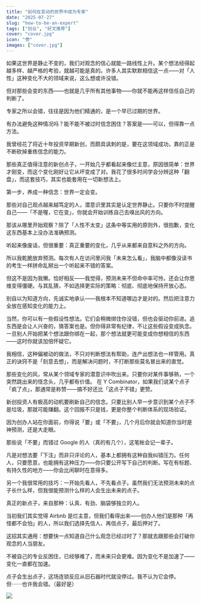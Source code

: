 ```yaml
---
title: "如何在变动的世界中成为专家"
date: "2025-07-27"
slug: "how-to-be-an-expert"
tags: ["创业", "好文推荐"]
cover: "cover.jpg"
icon: "😎"
images: ["cover.jpg"]
---
```

如果这世界是静止不变的，我们对观念的信心就能一路线性上升。某个想法经得起越多样、越严格的考验，就越可能是真的。许多人其实默默相信这一点——对「人性」这种变化不大的领域来说，这么想或许没错。



但对那些会变的东西——也就是几乎所有其他事物——你就不能再这样信任自己的判断了。



专家之所以会错，往往是因为他们精通的，是一个早已过期的世界。



有办法避免这种情况吗？能不能不被过时信念困住？答案是——可以，但得靠一点方法。



我曾经花了将近十年投资早期新创，而颇具讽刺的是，要在这领域成功，靠的正是不断砍掉重练信念的能力。



那些真正值得注意的新创点子，一开始几乎都看起来像烂主意，原因很简单：世界才刚变，而这个变化刚好让它从坏变成了对。我花了很多时间学会分辨这种「翻盘」，而这套技巧，其实也能套用在一切新想法上。



第一步，养成一种信念：世界一定会变。



那些对自己观点越来越笃定的人，潜意识里其实是认定世界静止。只要你不时提醒自己——「不是喔，它在变」，你就会开始训练自己去嗅出风的方向。



那该从哪里开始观察？除了「人性不太变」这条中等实用的原则外，很抱歉，变化这东西基本上没办法准确预测。



听起来像废话，但很重要：真正重要的变化，几乎从来都来自意料之外的方向。



所以我乾脆放弃预测。每次有人在访问里问我「未来怎么看」，我脑中都像没读书的考生一样拼命乱掰出一个听起来不错的答案。



但这不是因为我懒。恰好相反——我觉得，预测未来不但命中率可怜，还会让你思维变得僵硬。与其乱猜，不如选择更实际的策略：彻底、彻底地保持开放心态。



别自以为知道方向，先诚实地承认——我根本不知道哪边才是对的。然后把注意力全放在感知变化的能力上。



当然，你可以有一些假设性想法。它们会稍微绑住你没错，但也会驱动你前进。追东西是会让人兴奋的，猜答案也是。但你得非常有纪律，不让这些假设变成执念。
一旦别人开始把某个想法跟你绑在一起，那个想法就更可能变成你想相信的东西——这时你就该加倍怀疑它。



我相信，这种偏被动的做法，不只对判断想法有帮助，连产出想法也一样管用。真正的诀窍不是「刻意去想」，而是解决问题时，不打断那些莫名冒出来的直觉。



那些变化的风，常从某个领域专家的潜意识中吹出来。只要你对某件事够熟，一个突然跳出来的怪念头，几乎都有价值。
在 Y Combinator，如果我们说某个点子「疯了点」，那通常是称赞——搞不好还比「这点子不错」更赞。



新创投资人有极高的动机要刷新自己的信念。只要比别人早一步意识到某个点子不是垃圾，那就可能赚翻。这个回报不只是钱，更是你整个判断体系的现场验证。



因为创办人站在你面前，你得说「要」或「不要」，几个月后你就会知道你当时是神预测，还是大走眼。



那些说「不要」而错过 Google 的人（真的有几个），这笔帐会记一辈子。



凡是对想法要「下注」而非只评论的人，基本上都拥有这种自我纠错压力。任何人，只要愿意，也能拥有这种压力——你只要公开写下自己的判断。写在有标题、有持久性的地方——你会比闲聊时在意得多。



另一个我很常用的技巧：一开始先看人，不先看点子。虽然我们无法预测未来的点子长什么样，但我很能预测什么样的人会生出未来的点子。



真正的新点子，来自那种：认真、有劲、脑袋够独立的人。



当初我们其实觉得 Airbnb 是烂主意，但我们看得出来——创办人他们是那种「再怪都不会怕」的人，所以我们选择先信人、再信点子，最后押对了。



这招其实通用：想要快一点知道自己什么观念已经过时了？那就去跟那些会打破你观念的人当朋友。



不被自己的专业反困住，已经够难了，而未来只会更难。因为变化不是加速了——变化一直都在加速。



点子会生出点子，这场连锁反应从旧石器时代就没停过。我不认为它会停。
但⋯⋯也许我会错。（最好是）




![](https://prod-files-secure.s3.us-west-2.amazonaws.com/112d0858-5090-4d34-a606-b75eb8d65fd2/46476355-9cf3-4e99-9b7a-3531bc426380/1000202064.png?X-Amz-Algorithm=AWS4-HMAC-SHA256&X-Amz-Content-Sha256=UNSIGNED-PAYLOAD&X-Amz-Credential=ASIAZI2LB466UGEBBHBE%2F20250923%2Fus-west-2%2Fs3%2Faws4_request&X-Amz-Date=20250923T211124Z&X-Amz-Expires=3600&X-Amz-Security-Token=IQoJb3JpZ2luX2VjEMT%2F%2F%2F%2F%2F%2F%2F%2F%2F%2FwEaCXVzLXdlc3QtMiJGMEQCIETqubh4vGpQeKgqblMz1xiw%2FUZfyHT7XdApqt3KTkHTAiAuanu826M%2B9d78akIlhv5lzFKQv%2FIssl8Ds38aXhmV%2Fir%2FAwhNEAAaDDYzNzQyMzE4MzgwNSIMSMO1%2BhntMFJ%2B2ZuWKtwDqeW1wLqEOnLXF0JxtPKAl4hQgASM6BESdBtBdqPeHK7CqBhXqLoBSL6pfwxR%2Fc%2FuKu6HJDV3QThcKRkfGP72YtbJrJKPLxlBUj9njrhu0lNuD0FrvJry4RWHMQK64u7xnonJiLXJgecfuMZRon%2BBf9Ht8YS4jS%2Fb8IrmKj91%2FWpidAHZ6RyaNPnwvYhizSE2QzPg2%2FHf3d1xrfDzRyM48sV95wz1S8xCn5wdL%2FPmg7ejqDZsYQ1y5K8QJg260wH1xKOEzB%2BET23Jj6BWv4Bewe5z%2BTJkwhklImDgm1ilISugBEasznsVaeTEfFMKBJWvwCcjBxlwmIW%2BU2QuJrLtmj0l%2FI%2BVDAwBIW2yjZQ4qVPnQSz%2BOF7mBhVbPIos%2B%2FtrAnysTBl9iFVztz%2BR%2BFuP1M2%2F%2BjrCj5lPiToc%2FoxTAUTjE4lXcyByhoL%2FIJiTTro2WmGaQ1e6IRnRpCREvcSQmBH5un8IBNASXIXZVkvNmVBwY3Nxg1il7NmzE7qMuxJVo7H8aq32m4S3zK3lPtov7kSNIHDzPenpiaRfdSSqgiz166q%2Bi8dViRmtCCU1PwBCW0rm%2BKoeoGrnx3%2FB%2FL%2F9%2FSifu%2FmJHcJoiv%2BRHo3E5NozAP6ysmf1MHWTtDYwjYDMxgY6pgEpgFjGgJXjwYP0FyuJQGD1VU8wJgM13PJhIYfCF%2BAkfOMp8e6jI33u%2BRmXILQQJkRNZmX1LV5taFEDLIzmZ4pz1faPDN7cOYRCCsTEDJs8JB1k8MTG0FacJj%2BlEsA8Nyg86cVCPfJhofjS1RtyfKI7VI3SYxV2pq65RJrB3kvOopiVEaqVNGJnArtFbGPy357xF4N%2FCwq8fnjx0ViFTaio1x7kixJV&X-Amz-Signature=9bf40582de4d8e8a885eae26ce1d53c8744c90e86bd8ccf2f9b55d496f311188&X-Amz-SignedHeaders=host&x-amz-checksum-mode=ENABLED&x-id=GetObject)

